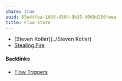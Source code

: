```yaml
---
share: true
uuid: 65e44fba-1666-4304-9b35-4069d286feea
title: Flow State
---
```

* [Steven Kotler](../Steven Kotler)
* [Stealing Fire](../0d402b52-6f03-4eb7-9069-925d7b717688)

#### Backlinks

* [Flow Triggers](/39500d67-7304-48b2-9915-5cb0be7f9dc0)